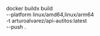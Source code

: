 docker buildx build \
  --platform linux/amd64,linux/arm64 \
  -t arturoalvarez/api-autitos:latest \
  --push .